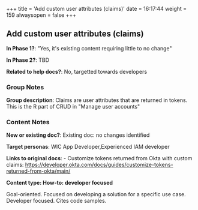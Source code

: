 +++
title = 'Add custom user attributes (claims)'
date = 16:17:44
weight = 159
alwaysopen = false
+++

## Add custom user attributes (claims)

**In Phase 1?**: "Yes, it's existing content requiring little to no change"

**In Phase 2?**: TBD

**Related to help docs?**: No, targetted towards developers


### Group Notes

**Group description**: Claims are user attributes that are returned in tokens. This is the R part of CRUD in "Manage user accounts"

### Content Notes

**New or existing doc?**: Existing doc: no changes identified

**Target personas**: WIC App Developer,Experienced IAM developer

**Links to original docs**: - Customize tokens returned from Okta with custom claims: https://developer.okta.com/docs/guides/customize-tokens-returned-from-okta/main/

**Content type: How-to: developer focused**

Goal-oriented. Focused on developing a solution for a specific use case. Developer focused. Cites code samples.


